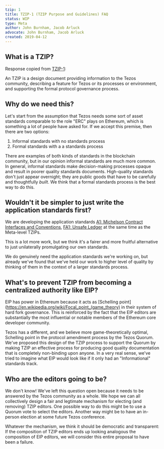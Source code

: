 ```yaml
---
tzip: 1
title: TZIP-1 (TZIP Purpose and Guidelines) FAQ
status: WIP
type: Meta
author: John Burnham, Jacob Arluck
advocate: John Burnham, Jacob Arluck
created: 2019-04-12
---
```


## What is a TZIP?

Response copied from [TZIP-1](/TZIP-1.md#what-is-a-tzip):

An TZIP is a design document providing information to the Tezos community,
describing a feature for Tezos or its processes or environment, and supporting
the formal protocol governance process.

## Why do we need this?

Let's start from the assumption that Tezos needs some sort of asset standards
comparable to the role "ERC" plays on Ethereum, which is something a lot of
people have asked for. If we accept this premise, then there are two options:

1. Informal standards with no standards process
2. Formal standards with a a standards process

There are examples of both kinds of standards in the blockchain community, but
in our opinion informal standards are much more common. In general, informal
standards make decision-making processes opaque and result in poorer quality
standards documents. High-quality standards don't just appear overnight; they
are public goods that have to be carefully and thoughtfully *built*. We think
that a formal standards process is the best way to do this.

## Wouldn't it be simpler to just write the application standards first?

We are developing the application standards
[A1: Michelson Contract Interfaces and Conventions](/A/A1.md),
[FA1: Unsafe Ledger](/A/FA1.md) at the same time as the Meta-level TZIPs.

This is a lot more work, but we think it's a fairer and more fruitful
alternative to just unilaterally promulgating our own standards.

We do genuinely need the application standards we're working on, but already
we've found that we've held our work to higher level of quality by thinking of
them in the context of a larger standards process.

## What's to prevent TZIP from becoming a centralized authority like EIP?

EIP has power in Ethereum because it acts as [Schelling
point](https://en.wikipedia.org/wiki/Focal_point_(game_theory) in their system
of hard fork governance. This is reinforced by the fact that the EIP editors
are substantially the most influential or notable members of the Ethereum core
developer community.

Tezos has a different, and we believe more game-theoretically optimal, Schelling
point in the protocol amendment process by the Tezos Quorum. We've proposed this
design of the TZIP process to support the Quorum by making TZIP an effective
process for producing good quality documentation that is completely non-binding
upon anyone. In a very real sense, we've tried to imagine what EIP would look
like if it only had an "Informational" standards track.

## Who are the editors going to be?

We don't know! We've left this question open because it needs to be answered by
the Tezos community as a whole. We hope we can all collectively design a fair
and legtimate mechanism for electing (and removing) TZIP editors. One possible
way to do this might be to use a Quorum vote to select the editors. Another way
might be to have an in-person election at some future Tezos conference.

Whatever the mechanism, we think it should be democratic and transparent:
If the composition of TZIP editors ends up looking analogous the composition of
EIP editors, we will consider this entire proposal to have been a failure.
